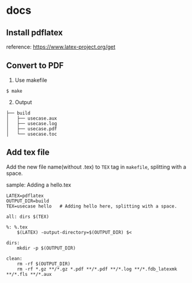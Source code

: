 # docs
## Install pdflatex
reference: https://www.latex-project.org/get

## Convert to PDF
1. Use makefile
```
$ make
```

2. Output
```
├── build
│   ├── usecase.aux
│   ├── usecase.log
│   ├── usecase.pdf
│   └── usecase.toc
```

## Add tex file
Add the new file name(without .tex) to `TEX` tag in `makefile`, splitting with a space.

sample: Adding a hello.tex
```
LATEX=pdflatex
OUTPUT_DIR=build
TEX=usecase hello   # Adding hello here, splitting with a space.

all: dirs $(TEX)

%: %.tex
	$(LATEX) -output-directory=$(OUTPUT_DIR) $<

dirs:
	mkdir -p $(OUTPUT_DIR)

clean:
	rm -rf $(OUTPUT_DIR)
	rm -rf *.gz **/*.gz *.pdf **/*.pdf **/*.log **/*.fdb_latexmk **/*.fls **/*.aux

```
